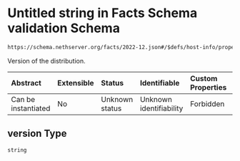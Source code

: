 # Untitled string in Facts Schema validation Schema

```txt
https://schema.nethserver.org/facts/2022-12.json#/$defs/host-info/properties/distro/parameters/version
```

Version of the distribution.

| Abstract            | Extensible | Status         | Identifiable            | Custom Properties | Additional Properties | Access Restrictions | Defined In                                                  |
| :------------------ | :--------- | :------------- | :---------------------- | :---------------- | :-------------------- | :------------------ | :---------------------------------------------------------- |
| Can be instantiated | No         | Unknown status | Unknown identifiability | Forbidden         | Allowed               | none                | [2022-12.json\*](facts/2022-12.json "open original schema") |

## version Type

`string`
